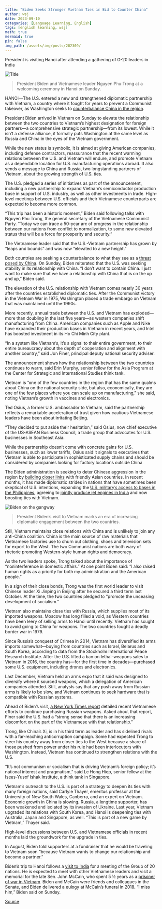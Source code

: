 ```yaml
---
title: "Biden Seeks Stronger Vietnam Ties in Bid to Counter China"
author: wsj
date: 2023-09-10
categories: [Language Learning, English]
tags: [english learning, wsj]
math: true
mermaid: true
pin: false
img_path: /assets/img/posts/202309/
---
```


President is visiting Hanoi after attending a gathering of G-20 leaders in India

![Title](im-849534.jpeg)

> President Biden and Vietnamese leader Nguyen Phu Trong at a welcoming ceremony in Hanoi on Sunday.

HANOI—The U.S. entered a new and strengthened diplomatic partnership with Vietnam, a country where it fought for years to prevent a Communist takeover, as Washington seeks to [counterbalance China in the region](https://www.wsj.com/world/china/as-china-risks-grow-manufacturers-seek-plan-band-c-and-d-aad7c47b?mod=article_inline).

President Biden arrived in Vietnam on Sunday to elevate the relationship between the two countries to Vietnam’s highest designation for foreign partners—a comprehensive strategic partnership—from its lowest. While it isn’t a defense alliance, it formally puts Washington at the same level as Russia and China in the eyes of the Vietnam government.

While the new status is symbolic, it is aimed at giving American companies, including defense contractors, reassurance that the recent warming relations between the U.S. and Vietnam will endure, and promote Vietnam as a dependable location for U.S. manufacturing operations abroad. It also sends a message to China and Russia, two longstanding partners of Vietnam, about the growing strength of U.S. ties.

The U.S. pledged a series of initiatives as part of the announcement, including a new partnership to expand Vietnam’s semiconductor production base in support of U.S. industry, as well as other investments in trade. High-level meetings between U.S. officials and their Vietnamese counterparts are expected to become more common.

“This trip has been a historic moment,” Biden said following talks with Nguyen Phu Trong, the general secretary of the Vietnamese Communist Party. “Today we can trace a 50-year arc of progress in the relationship between our nations from conflict to normalization, to some new elevated status that will be a force for prosperity and security.”

The Vietnamese leader said that the U.S.-Vietnam partnership has grown by “leaps and bounds” and was now “elevated to a new height.”

Both countries are seeking a counterbalance to what they see as a [threat posed by China](https://www.wsj.com/economy/trade/countries-compete-to-lure-manufacturers-from-china-adf46d9a?&mod=article_inline). On Sunday, Biden reiterated that the U.S. was seeking stability in its relationship with China. “I don’t want to contain China. I just want to make sure that we have a relationship with China that is on the up and up,” Biden said.

The elevation of the U.S. relationship with Vietnam comes nearly 30 years after the countries established diplomatic ties. After the Communist victory in the Vietnam War in 1975, Washington placed a trade embargo on Vietnam that was maintained until the 1990s.

More recently, annual trade between the U.S. and Vietnam has exploded—more than doubling in the last five years—as western companies shift manufacturing from China. American companies such as Apple and Nike have expanded their production bases in Vietnam in recent years, and Intel has boosted investment in its Ho Chi Minh City plant.

“In a system like Vietnam’s, it’s a signal to their entire government, to their entire bureaucracy about the depth of cooperation and alignment with another country,” said Jon Finer, principal deputy national security adviser.

The announcement shows how the relationship between the two countries continues to warm, said Erin Murphy, senior fellow for the Asia Program at the Center for Strategic and International Studies think tank.

Vietnam is “one of the few countries in the region that has the same qualms about China on the national security side, but also, economically, they are one of the few places where you can scale up on manufacturing,” she said, noting Vietnam’s growth in vaccines and electronics.

Ted Osius, a former U.S. ambassador to Vietnam, said the partnership reflects a remarkable acceleration of trust given how cautious Vietnamese leaders have been about irritating Beijing.

“They decided to put aside their hesitation,” said Osius, now chief executive of the US-ASEAN Business Council, a trade group that advocates for U.S. businesses in Southeast Asia.

While the partnership doesn’t come with concrete gains for U.S. businesses, such as lower tariffs, Osius said it signals to executives that Vietnam is able to participate in sophisticated supply chains and should be considered by companies looking for factory locations outside China.

The Biden administration is seeking to deter Chinese aggression in the region by [building closer links](https://www.wsj.com/articles/janet-yellen-seeks-to-woo-chinas-neighbors-without-provoking-beijing-defd9910?mod=article_inline) with friendly Asian countries. In recent months, it has made diplomatic strides in nations that have sometimes been skeptical of U.S. intentions, expanding the [U.S. military’s access to bases in the Philippines](https://www.wsj.com/articles/u-s-philippines-strike-military-base-deal-11675315003?mod=article_inline), agreeing to [jointly produce jet engines in India](https://www.wsj.com/articles/u-s-offers-india-drones-jet-engines-to-lure-it-from-russia-e8b06a23?mod=article_inline) and now boosting ties with Vietnam.

![Biden on the gangway](im-849535.jpeg)

> President Biden’s visit to Vietnam marks an era of increasing diplomatic engagement between the two countries. 

Still, Vietnam maintains close relations with China and is unlikely to join any anti-China coalition. China is the main source of raw materials that Vietnamese factories use to churn out clothing, shoes and television sets for export to the West. The two Communist nations are both wary of rhetoric promoting Western-style human rights and democracy.

As the two leaders spoke, Trong talked about the importance of “noninterference in domestic affairs.” At one point Biden said: “I also raised human rights as a priority for both my administration and the American people.”

In a sign of their close bonds, Trong was the first world leader to visit Chinese leader Xi Jinping in Beijing after he secured a third term last October. At the time, the two countries pledged to “promote the unceasing development of socialism.”

Vietnam also maintains close ties with Russia, which supplies most of its imported weapons. Moscow has long filled a void, as Western countries have been leery of selling arms to Hanoi until recently. Vietnam has sought to avoid going to China for weapons. The two countries fought a deadly border war in 1979.

Since Russia’s conquest of Crimea in 2014, Vietnam has diversified its arms imports somewhat—buying from countries such as Israel, Belarus and South Korea, according to data from the Stockholm International Peace Research Institute. After the U.S. lifted a ban on lethal-weapons sales to Vietnam in 2016, the country has—for the first time in decades—purchased some U.S. equipment, including drones and electronics.

Last December, Vietnam held an arms expo that it said was designed to diversify where it sourced weapons, which a delegation of American companies attended. Still, analysts say that any push away from Russian arms is likely to be slow, and Vietnam continues to seek hardware that is compatible with Russian systems.

Ahead of Biden’s visit, [a New York Times report](https://www.nytimes.com/2023/09/09/world/asia/vietnam-russia-arms-deal.html) detailed recent Vietnamese efforts to continue purchasing Russian weapons. Asked about that report, Finer said the U.S. had a “strong sense that there is an increasing discomfort on the part of the Vietnamese with that relationship.”

Trong, like China’s Xi, is in his third term as leader and has sidelined rivals with a far-reaching anticorruption campaign. Some had expected Trong to steer his country away from closer ties to the West because a share of those pushed from power under his rule had been interlocutors with Washington. Instead, Vietnam has continued to strengthen relations with the U.S.

“It’s not communism or socialism that is driving Vietnam’s foreign policy; it’s national interest and pragmatism,” said Le Hong Hiep, senior fellow at the Iseas-Yusof Ishak Institute, a think tank in Singapore.

Vietnam’s outreach to the U.S. is part of a strategy to deepen its ties with many foreign nations, said Carlyle Thayer, emeritus professor at the University of New South Wales, Canberra, and an expert on Vietnam. Economic growth in China is slowing. Russia, a longtime supporter, has been weakened and isolated by its invasion of Ukraine. Last year, Vietnam upgraded its relations with South Korea, and Hanoi is deepening ties with Australia, Japan and Singapore, as well. “This is part of a new game by Vietnam,” Thayer said.

High-level discussions between U.S. and Vietnamese officials in recent months laid the groundwork for the upgrade in ties.

In August, Biden told supporters at a fundraiser that he would be traveling to Vietnam soon “because Vietnam wants to change our relationship and become a partner.”

Biden’s trip to Hanoi follows a [visit to India](https://www.wsj.com/world/india/g-20-softens-language-on-ukraine-war-in-declaration-bbe76845?mod=article_inline) for a meeting of the Group of 20 nations. He is expected to meet with other Vietnamese leaders and visit a memorial for the late Sen. John McCain, who spent 5 ½ years as a [prisoner of war in Vietnam](https://www.wsj.com/articles/sen-john-mccain-former-presidential-candidate-once-a-prisoner-of-war-dies-1535243058?mod=article_inline). Biden and McCain were friends and colleagues in the Senate, and Biden delivered a eulogy at McCain’s funeral in 2018. “I miss him,” Biden said on Sunday.

[Source](https://www.wsj.com/world/asia/biden-seeks-stronger-vietnam-ties-in-bid-to-counter-china-605517df)